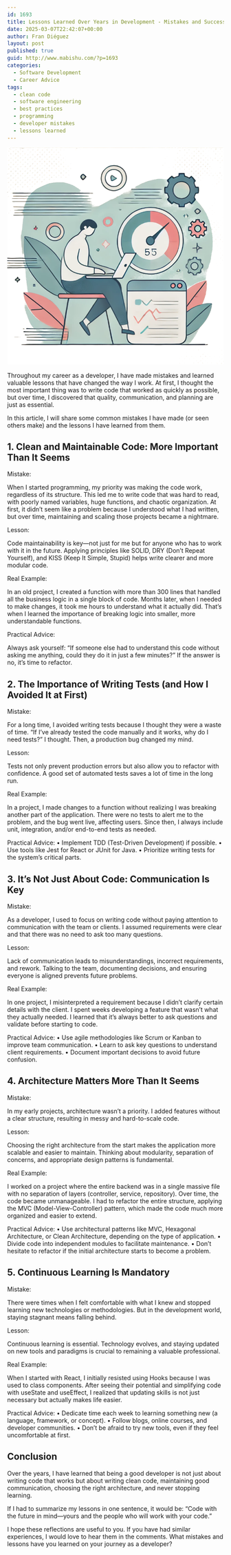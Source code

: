 ```yaml
---
id: 1693
title: Lessons Learned Over Years in Development - Mistakes and Successes
date: 2025-03-07T22:42:07+00:00
author: Fran Diéguez
layout: post
published: true
guid: http://www.mabishu.com/?p=1693
categories:
  - Software Development
  - Career Advice
tags:
  - clean code
  - software engineering
  - best practices
  - programming
  - developer mistakes
  - lessons learned
---
```

<div class="aligncenter">

![Performance](./performance.png)

</div>
Throughout my career as a developer, I have made mistakes and learned valuable lessons that have changed the way I work. At first, I thought the most important thing was to write code that worked as quickly as possible, but over time, I discovered that quality, communication, and planning are just as essential.

In this article, I will share some common mistakes I have made (or seen others make) and the lessons I have learned from them.

## 1. Clean and Maintainable Code: More Important Than It Seems

Mistake:

When I started programming, my priority was making the code work, regardless of its structure. This led me to write code that was hard to read, with poorly named variables, huge functions, and chaotic organization. At first, it didn’t seem like a problem because I understood what I had written, but over time, maintaining and scaling those projects became a nightmare.

Lesson:

Code maintainability is key—not just for me but for anyone who has to work with it in the future. Applying principles like SOLID, DRY (Don’t Repeat Yourself), and KISS (Keep It Simple, Stupid) helps write clearer and more modular code.

Real Example:

In an old project, I created a function with more than 300 lines that handled all the business logic in a single block of code. Months later, when I needed to make changes, it took me hours to understand what it actually did. That’s when I learned the importance of breaking logic into smaller, more understandable functions.

Practical Advice:

Always ask yourself: “If someone else had to understand this code without asking me anything, could they do it in just a few minutes?” If the answer is no, it’s time to refactor.

## 2. The Importance of Writing Tests (and How I Avoided It at First)

Mistake:

For a long time, I avoided writing tests because I thought they were a waste of time. “If I’ve already tested the code manually and it works, why do I need tests?” I thought. Then, a production bug changed my mind.

Lesson:

Tests not only prevent production errors but also allow you to refactor with confidence. A good set of automated tests saves a lot of time in the long run.

Real Example:

In a project, I made changes to a function without realizing I was breaking another part of the application. There were no tests to alert me to the problem, and the bug went live, affecting users. Since then, I always include unit, integration, and/or end-to-end tests as needed.

Practical Advice:
	•	Implement TDD (Test-Driven Development) if possible.
	•	Use tools like Jest for React or JUnit for Java.
	•	Prioritize writing tests for the system’s critical parts.

## 3. It’s Not Just About Code: Communication Is Key

Mistake:

As a developer, I used to focus on writing code without paying attention to communication with the team or clients. I assumed requirements were clear and that there was no need to ask too many questions.

Lesson:

Lack of communication leads to misunderstandings, incorrect requirements, and rework. Talking to the team, documenting decisions, and ensuring everyone is aligned prevents future problems.

Real Example:

In one project, I misinterpreted a requirement because I didn’t clarify certain details with the client. I spent weeks developing a feature that wasn’t what they actually needed. I learned that it’s always better to ask questions and validate before starting to code.

Practical Advice:
	•	Use agile methodologies like Scrum or Kanban to improve team communication.
	•	Learn to ask key questions to understand client requirements.
	•	Document important decisions to avoid future confusion.

## 4. Architecture Matters More Than It Seems

Mistake:

In my early projects, architecture wasn’t a priority. I added features without a clear structure, resulting in messy and hard-to-scale code.

Lesson:

Choosing the right architecture from the start makes the application more scalable and easier to maintain. Thinking about modularity, separation of concerns, and appropriate design patterns is fundamental.

Real Example:

I worked on a project where the entire backend was in a single massive file with no separation of layers (controller, service, repository). Over time, the code became unmanageable. I had to refactor the entire structure, applying the MVC (Model-View-Controller) pattern, which made the code much more organized and easier to extend.

Practical Advice:
	•	Use architectural patterns like MVC, Hexagonal Architecture, or Clean Architecture, depending on the type of application.
	•	Divide code into independent modules to facilitate maintenance.
	•	Don’t hesitate to refactor if the initial architecture starts to become a problem.

## 5. Continuous Learning Is Mandatory

Mistake:

There were times when I felt comfortable with what I knew and stopped learning new technologies or methodologies. But in the development world, staying stagnant means falling behind.

Lesson:

Continuous learning is essential. Technology evolves, and staying updated on new tools and paradigms is crucial to remaining a valuable professional.

Real Example:

When I started with React, I initially resisted using Hooks because I was used to class components. After seeing their potential and simplifying code with useState and useEffect, I realized that updating skills is not just necessary but actually makes life easier.

Practical Advice:
	•	Dedicate time each week to learning something new (a language, framework, or concept).
	•	Follow blogs, online courses, and developer communities.
	•	Don’t be afraid to try new tools, even if they feel uncomfortable at first.

## Conclusion

Over the years, I have learned that being a good developer is not just about writing code that works but about writing clean code, maintaining good communication, choosing the right architecture, and never stopping learning.

If I had to summarize my lessons in one sentence, it would be:
“Code with the future in mind—yours and the people who will work with your code.”

I hope these reflections are useful to you. If you have had similar experiences, I would love to hear them in the comments. What mistakes and lessons have you learned on your journey as a developer?
</div>
